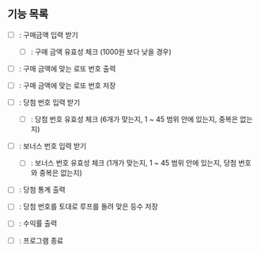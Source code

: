 ## 기능 목록

- [ ] : 구매금액 입력 받기

  - [ ] : 구매 금액 유효성 체크 (1000원 보다 낮을 경우)

- [ ] : 구매 금액에 맞는 로또 번호 출력
- [ ] : 구매 금액에 맞는 로또 번호 저장

- [ ] : 당첨 번호 입력 받기
  - [ ] : 당첨 번호 유효성 체크 (6개가 맞는지, 1 ~ 45 범위 안에 있는지, 중복은 없는지)
- [ ] : 보너스 번호 입력 받기

  - [ ] : 보너스 번호 유효성 체크 (1개가 맞는지, 1 ~ 45 범위 안에 있는지, 당첨 번호와 중복은 없는지)

- [ ] : 당첨 통계 출력
- [ ] : 당첨 번호를 토대로 루프를 돌려 맞은 등수 저장
- [ ] : 수익률 출력
- [ ] : 프로그램 종료
